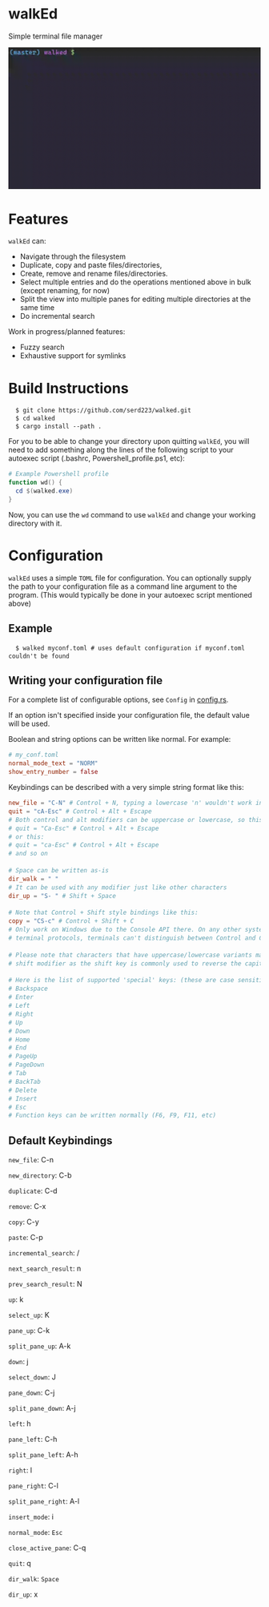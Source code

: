 # walkEd
Simple terminal file manager

![walked_demonstration.gif](github/walked_demonstration.gif)

# Features
`walkEd` can:
 - Navigate through the filesystem
 - Duplicate, copy and paste files/directories,
 - Create, remove and rename files/directories.
 - Select multiple entries and do the operations mentioned above in bulk (except renaming, for now)
 - Split the view into multiple panes for editing multiple directories at the same time
 - Do incremental search

Work in progress/planned features:
 - Fuzzy search
 - Exhaustive support for symlinks

# Build Instructions
```console
  $ git clone https://github.com/serd223/walked.git
  $ cd walked
  $ cargo install --path .
```

For you to be able to change your directory upon quitting `walkEd`, you will need to add something along the lines of the following script to your autoexec script (.bashrc, Powershell_profile.ps1, etc):
```powershell
# Example Powershell profile
function wd() {
  cd $(walked.exe)
}
```

Now, you can use the `wd` command to use `walkEd` and change your working directory with it.


# Configuration
`walkEd` uses a simple `TOML` file for configuration. You can optionally supply the path to your configuration file as a command line argument to the program. (This would typically be done in your autoexec script mentioned above)
## Example
```console
  $ walked myconf.toml # uses default configuration if myconf.toml couldn't be found
```
## Writing your configuration file
For a complete list of configurable options, see `Config` in [config.rs](https://github.com/serd223/walked/blob/master/src/config.rs).

If an option isn't specified inside your configuration file, the default value will be used.

Boolean and string options can be written like normal. For example:
```toml
# my_conf.toml
normal_mode_text = "NORM"
show_entry_number = false
```
Keybindings can be described with a very simple string format like this:
```toml
new_file = "C-N" # Control + N, typing a lowercase 'n' wouldn't work in this case
quit = "cA-Esc" # Control + Alt + Escape
# Both control and alt modifiers can be uppercase or lowercase, so this would be valid too:
# quit = "Ca-Esc" # Control + Alt + Escape
# or this:
# quit = "ca-Esc" # Control + Alt + Escape
# and so on

# Space can be written as-is
dir_walk = " "
# It can be used with any modifier just like other characters
dir_up = "S- " # Shift + Space

# Note that Control + Shift style bindings like this:
copy = "CS-c" # Control + Shift + C
# Only work on Windows due to the Console API there. On any other systems using standard
# terminal protocols, terminals can't distinguish between Control and Control + Shift modifiers.

# Please note that characters that have uppercase/lowercase variants may not work properly with the
# shift modifier as the shift key is commonly used to reverse the capitalization of the typed letter

# Here is the list of supported 'special' keys: (these are case sensitive, so you can't write "up" in your config)
# Backspace
# Enter
# Left
# Right
# Up
# Down
# Home
# End
# PageUp
# PageDown
# Tab
# BackTab
# Delete
# Insert
# Esc
# Function keys can be written normally (F6, F9, F11, etc)

```

## Default Keybindings
`new_file`: C-n

`new_directory`: C-b

`duplicate`: C-d

`remove`: C-x

`copy`: C-y

`paste`: C-p

`incremental_search`: /

`next_search_result`: n

`prev_search_result`: N

`up`: k

`select_up`: K

`pane_up`: C-k

`split_pane_up`: A-k

`down`: j

`select_down`: J

`pane_down`: C-j

`split_pane_down`: A-j

`left`: h

`pane_left`: C-h

`split_pane_left`: A-h

`right`: l

`pane_right`: C-l

`split_pane_right`: A-l

`insert_mode`: i

`normal_mode`: `Esc`

`close_active_pane`: C-q

`quit`: q

`dir_walk`: `Space`

`dir_up`: x
